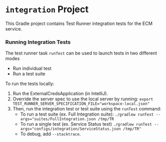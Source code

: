 # `integration` Project

This Gradle project contains Test Runner integration tests for the ECM service.


### Running Integration Tests

The test runner task `runTest` can be used to launch tests in two different modes
* Run individual test
* Run a test suite

To run the tests locally:

1. Run the ExternalCredsApplication (in IntelliJ). 
2. Override the server spec to use the local server by running: `export TEST_RUNNER_SERVER_SPECIFICATION_FILE="workspace-local.json"`
3. Then, run the integration test or test suite using the `runTest` command:
    - To run a test suite (ex. Full Integration suite): 
   `./gradlew runTest --args="suites/FullIntegration.json /tmp/TR`
    - To run a single test (ex. Service Status test)
   `./gradlew runTest --args="configs/integration/ServiceStatus.json /tmp/TR"`
    - To debug, add `--stacktrace`.
